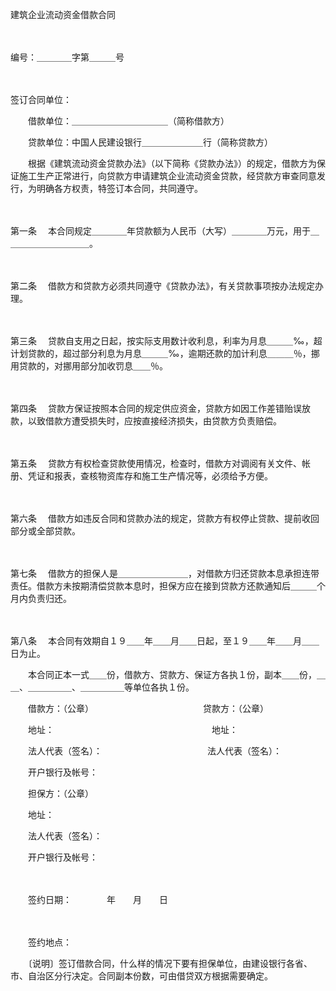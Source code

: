 



建筑企业流动资金借款合同



 

　　　　　　　　　　　　　　　　　　　


 编号：＿＿＿＿字第＿＿＿号
 
　　

签订合同单位：

　　借款单位：＿＿＿＿＿＿＿＿＿＿＿（简称借款方）

　　贷款单位：中国人民建设银行＿＿＿＿＿＿＿行（简称贷款方）

　　根据《建筑流动资金贷款办法》（以下简称《贷款办法》）的规定，借款方为保证施工生产正常进行，向贷款方申请建筑企业流动资金贷款，经贷款方审查同意发行，为明确各方权责，特签订本合同，共同遵守。

　　

第一条
　本合同规定＿＿＿＿年贷款额为人民币（大写）＿＿＿＿万元，用于＿＿＿＿＿＿＿＿＿＿。

　　

第二条
　借款方和贷款方必须共同遵守《贷款办法》，有关贷款事项按办法规定办理。

　　

第三条
　贷款自支用之日起，按实际支用数计收利息，利率为月息＿＿＿‰，超计划贷款的，超过部分利息为月息＿＿＿‰，逾期还款的加计利息＿＿＿％，挪用贷款的，对挪用部分加收罚息＿＿％。

　　

第四条
　贷款方保证按照本合同的规定供应资金，贷款方如因工作差错贻误放款，以致借款方遭受损失时，应按直接经济损失，由贷款方负责赔偿。

　　

第五条
　贷款方有权检查贷款使用情况，检查时，借款方对调阅有关文件、帐册、凭证和报表，查核物资库存和施工生产情况等，必须给予方便。

　　

第六条
　借款方如违反合同和贷款办法的规定，贷款方有权停止贷款、提前收回部分或全部贷款。

　　

第七条
　借款方的担保人是＿＿＿＿＿＿＿＿，对借款方归还贷款本息承担连带责任。借款方未按期清偿贷款本息时，担保方应在接到贷款方还款通知后＿＿＿个月内负责归还。

　　

第八条
　本合同有效期自１９＿＿年＿＿月＿＿日起，至１９＿＿年＿＿月＿＿日为止。

　　本合同正本一式＿＿份，借款方、贷款方、保证方各执１份，副本＿＿份，＿＿、＿＿＿＿＿、＿＿＿＿＿等单位各执１份。

　　借款方：（公章）　　　　　　　　　　　　　贷款方：（公章）

　　地址：　　　　　　　　　　　　　　　　　　地址：

　　法人代表（签名）：　　　　　　　　　　　　法人代表（签名）：

　　开户银行及帐号：

　　担保方：（公章）

　　地址：

　　法人代表（签名）：

　　开户银行及帐号：

　　　　　

　　签约日期：　　　　年　　月　　日

　　　　　

　　签约地点：

　　〔说明〕签订借款合同，什么样的情况下要有担保单位，由建设银行各省、市、自治区分行决定。合同副本份数，可由借贷双方根据需要确定。